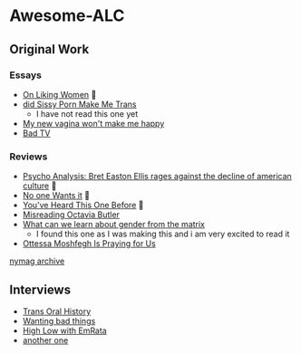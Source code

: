# Awesome-ALC

## Original Work
### Essays
- [On Liking Women](https://www.nplusonemag.com/issue-30/essays/on-liking-women/) 💜
- [did Sissy Porn Make Me Trans](https://www.google.com/url?sa=t&source=web&rct=j&opi=89978449&url=https://static1.squarespace.com/static/5a9b1c0812b13f48e686fdc4/t/5a9c17e1f9619a449856c4fe/1520179170246/Chu-Did%2BSissy%2BPorn%2BMake%2BMe%2BTrans%2520percent3F%2B%2520percent28QD2%2520percent29.pdf&ved=2ahUKEwiU1b6glJCCAxWqtokEHcvMDCMQFnoECA0QAQ&usg=AOvVaw10ggY7t0pzzb075SD5Q5X6)
   - I have not read this one yet
- [My new vagina won't make me happy](https://www.nytimes.com/2018/11/24/opinion/sunday/vaginoplasty-transgender-medicine.html)
- [Bad TV](https://www.nplusonemag.com/issue-31/politics/bad-tv/)

### Reviews
- [Psycho Analysis: Bret Easton Ellis rages against the decline of american culture](https://www.bookforum.com/print/2601/bret-easton-ellis-rages-against-the-decline-of-american-culture-20825) 💜
- [No one Wants it](https://www.affidavit.art/articles/no-one-wants-it) 💜
- [You’ve Heard This One Before](https://www.vulture.com/article/maggie-nelson-on-freedom-review.html) 💜
- [Misreading Octavia Butler](https://www.vulture.com/article/octavia-e-butler-why-we-misread-her.html#_ga=2.186093865.1016277990.1698200963-353012500.1698084853)
- [What can we learn about gender from the matrix](https://www.vulture.com/2019/02/what-the-matrix-can-teach-us-about-gender.html#_ga=2.223137819.1016277990.1698200963-353012500.1698084853)
    - I found this one as I was making this and i am very excited to read it
- [Ottessa Moshfegh Is Praying for Us](https://www.vulture.com/article/ottessa-moshfegh-lapvona-review.html)

[nymag archive](https://nymag.com/author/andrea-long-chu/)

## Interviews
- [Trans Oral History](https://nyctransoralhistory.org/interview/andrea-long-chu/)
- [Wanting bad things](https://thepointmag.com/dialogue/wanting-bad-things-andrea-long-chu-responds-amia-srinivasan/)
- [High Low with EmRata](https://spotify.link/V0yeeiwOaEb)
- [another one](https://www.novembermag.com/content/andrea-long-chu)
